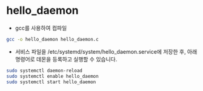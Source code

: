 # hello_daemon

- gcc를 사용하여 컴파일
```bash
gcc -o hello_daemon hello_daemon.c
```

- 서비스 파일을 /etc/systemd/system/hello_daemon.service에 저장한 후, 아래 명령어로 데몬을 등록하고 실행할 수 있습니다.
```bash
sudo systemctl daemon-reload
sudo systemctl enable hello_daemon
sudo systemctl start hello_daemon
```
